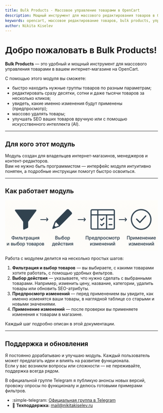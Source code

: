 ```yaml
---
title: Bulk Products - Массовое управление товарами в OpenCart
description: Мощный инструмент для массового редактирования товаров в OpenCart. Фильтрация, предпросмотр изменений, SEO-оптимизация и AI-помощник.
keywords: opencart, массовое редактирование товаров, bulk products, управление товарами, seo оптимизация, ai помощник
author: Nikita Kiselev
---
```


# Добро пожаловать в Bulk Products!

**Bulk Products** — это удобный и мощный инструмент для массового управления товарами в вашем интернет-магазине на OpenCart.

С помощью этого модуля вы сможете:

- быстро находить нужные группы товаров по разным параметрам;
- редактировать сразу десятки, сотни и даже тысячи товаров за несколько кликов;
- увидеть, какие именно изменения будут применены (предпросмотр);
- массово удалять товары;
- улучшать SEO ваших товаров вручную или с помощью искусственного интеллекта (AI).

---

## Для кого этот модуль

Модуль создан для владельцев интернет-магазинов, менеджеров и контент-редакторов.  
Вам не нужно быть программистом — интерфейс модуля интуитивно понятен, а подробные инструкции помогут быстро освоиться.

---

## Как работает модуль

![](img/how-it-works.png)

Работа с модулем делится на несколько простых шагов:

1. **Фильтрация и выбор товаров** — вы выбираете, с какими товарами хотите работать, с помощью удобных фильтров.
2. **Выбор действия** — указываете, что нужно сделать с выбранными товарами. Например, изменить цену, название, категории, удалить товары или обновить SEO-атрибуты.
3. **Предпросмотр изменений** — перед применением вы увидите, как именно изменятся ваши товары, в наглядной таблице со старыми и новыми значениями.
4. **Применение изменений** — после проверки вы применяете изменения к товарам в магазине.

Каждый шаг подробно описан в этой документации.

---

## Поддержка и обновления

Я постоянно дорабатываю и улучшаю модуль. Каждый пользователь может предлагать идеи и влиять на развитие функционала.  
Если у вас возникли вопросы или сложности — не переживайте, поддержка всегда рядом.

В официальной группе Telegram я публикую анонсы новых версий, провожу опросы по функционалу и делюсь готовыми примерами фильтров.

- :simple-telegram: [Официальная группа в Telegram](https://t.me/ocstore3)
- :e-mail: **Техподдержка:** [mail@nikitakiselev.ru](mailto:mail@nikitakiselev.ru)